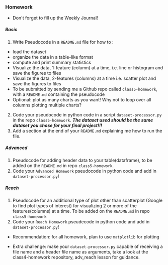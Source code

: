 ### Homework
* Don't forget to fill up the Weekly Journal! 

##### Basic
1. Write Pseudocode in a `README.md` file for how to :
  * load the dataset
  * organize the data in a table-like format
  * compute and print summary statistics 
  * Visualize the data, 1-feature (column) at a time, i.e. line or histogram and save the figures to files 
  * Visualize the data, 2-features (columns) at a time i.e. scatter plot and save the figures to files
  * To be submitted by sending me a Github repo called `class5-homework`, with a `README.md` containing the pseudocode
  * Optional: plot as many charts as you want! Why not to loop over all columns plotting multiple charts?

2. Code your pseudocode in python code in a script `dataset-processor.py` in the repo `class5-homework`. ***The dataset used should be the same dataset you chose for your final project!!!***
3. Add a section at the end of your `README.md` explaining me how to run the file.

##### Advanced
1. Pseudocode for adding header data to your table(dataframe), to be added on the `README.md` in repo `class5-homework`. 
2. Code your `Advanced Homework` pseudocode in python code and add in `dataset-processor.py`!

##### Reach
1. Pseudocode for an additional type of plot other than scatterplot (Google to find plot types of interest) for visualizing 2 or more of the features(columns) at a time. To be added on the `README.md` in repo `class5-homework`
2. Code your `Reach Homework` pseudecode in python code and add in `dataset-processor.py`!

* Recommendation: for all homework, plan to use `matplotlib` for plotting

* Extra challenge: make your `dataset-processor.py` capable of receiving a file name and a header file name as arguments, take a look at the class4-homework repository, adv_reach lesson for guidance.